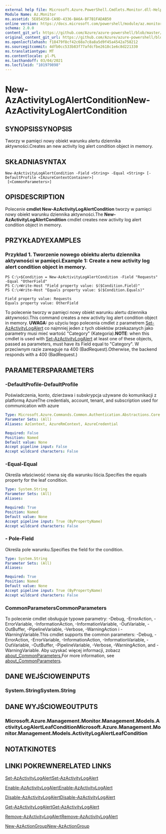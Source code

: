 ```yaml
---
external help file: Microsoft.Azure.PowerShell.Cmdlets.Monitor.dll-Help.xml
Module Name: Az.Monitor
ms.assetid: 5E854358-CA9D-4336-BA6A-BF7B1FADAB50
online version: https://docs.microsoft.com/powershell/module/az.monitor/new-azactivitylogalertcondition
schema: 2.0.0
content_git_url: https://github.com/Azure/azure-powershell/blob/master/src/Monitor/Monitor/help/New-AzActivityLogAlertCondition.md
original_content_git_url: https://github.com/Azure/azure-powershell/blob/master/src/Monitor/Monitor/help/New-AzActivityLogAlertCondition.md
ms.openlocfilehash: f18479f8cf42c68a7c8a8a5d9f45a4542a758212
ms.sourcegitcommit: 4dfb0cc533b83f77afdcfbe2618c1e6c8d221330
ms.translationtype: MT
ms.contentlocale: pl-PL
ms.lasthandoff: 03/04/2021
ms.locfileid: "101979898"
---
```

# <span data-ttu-id="04497-101">New-AzActivityLogAlertCondition</span><span class="sxs-lookup"><span data-stu-id="04497-101">New-AzActivityLogAlertCondition</span></span>

## <span data-ttu-id="04497-102">SYNOPSIS</span><span class="sxs-lookup"><span data-stu-id="04497-102">SYNOPSIS</span></span>
<span data-ttu-id="04497-103">Tworzy w pamięci nowy obiekt warunku alertu dziennika aktywności.</span><span class="sxs-lookup"><span data-stu-id="04497-103">Creates an new activity log alert condition object in memory.</span></span>

## <span data-ttu-id="04497-104">SKŁADNIA</span><span class="sxs-lookup"><span data-stu-id="04497-104">SYNTAX</span></span>

```
New-AzActivityLogAlertCondition -Field <String> -Equal <String> [-DefaultProfile <IAzureContextContainer>]
 [<CommonParameters>]
```

## <span data-ttu-id="04497-105">OPIS</span><span class="sxs-lookup"><span data-stu-id="04497-105">DESCRIPTION</span></span>
<span data-ttu-id="04497-106">Polecenie **cmdlet New-AzActivityLogAlertCondition** tworzy w pamięci nowy obiekt warunku dziennika aktywności.</span><span class="sxs-lookup"><span data-stu-id="04497-106">The **New-AzActivityLogAlertCondition** cmdlet creates new activity log alert condition object in memory.</span></span>

## <span data-ttu-id="04497-107">PRZYKŁADY</span><span class="sxs-lookup"><span data-stu-id="04497-107">EXAMPLES</span></span>

### <span data-ttu-id="04497-108">Przykład 1. Tworzenie nowego obiektu alertu dziennika aktywności w pamięci.</span><span class="sxs-lookup"><span data-stu-id="04497-108">Example 1: Create a new activity log alert condition object in memory.</span></span>
```
PS C:\>$Condition = New-AzActivityLogAlertCondition -Field "Requests" -Equal "OtherField"
PS C:\>Write-Host "Field property value: $($Condition.Field)"
PS C:\>Write-Host "Equals property value: $($Condition.Equals)"

Field property value: Requests
Equals property value: OtherField
```

<span data-ttu-id="04497-109">To polecenie tworzy w pamięci nowy obiekt warunku alertu dziennika aktywności.</span><span class="sxs-lookup"><span data-stu-id="04497-109">This command creates a new activity log alert condition object in memory.</span></span>
<span data-ttu-id="04497-110">**UWAGA:** po użyciu tego polecenia cmdlet z parametrem [Set-AzActivityLogAlert](https://docs.microsoft.com/powershell/module/az.monitor/set-azactivitylogalert) co najmniej jeden z tych obiektów przekazanych jako parametry musi mieć wartość "Category" (Kategoria).</span><span class="sxs-lookup"><span data-stu-id="04497-110">**NOTE**: when this cmdlet is used with [Set-AzActivityLogAlert](https://docs.microsoft.com/powershell/module/az.monitor/set-azactivitylogalert) at least one of these objects, passed as parameters, must have its Field equal to "Category".</span></span> <span data-ttu-id="04497-111">W przeciwnym razie zareaguje na 400 (BadRequest).</span><span class="sxs-lookup"><span data-stu-id="04497-111">Otherwise, the backend responds with a 400 (BadRequest.)</span></span>

## <span data-ttu-id="04497-112">PARAMETERS</span><span class="sxs-lookup"><span data-stu-id="04497-112">PARAMETERS</span></span>

### <span data-ttu-id="04497-113">-DefaultProfile</span><span class="sxs-lookup"><span data-stu-id="04497-113">-DefaultProfile</span></span>
<span data-ttu-id="04497-114">Poświadczenia, konto, dzierżawa i subskrypcja używane do komunikacji z platformą Azure</span><span class="sxs-lookup"><span data-stu-id="04497-114">The credentials, account, tenant, and subscription used for communication with azure</span></span>

```yaml
Type: Microsoft.Azure.Commands.Common.Authentication.Abstractions.Core.IAzureContextContainer
Parameter Sets: (All)
Aliases: AzContext, AzureRmContext, AzureCredential

Required: False
Position: Named
Default value: None
Accept pipeline input: False
Accept wildcard characters: False
```

### <span data-ttu-id="04497-115">-Equal</span><span class="sxs-lookup"><span data-stu-id="04497-115">-Equal</span></span>
<span data-ttu-id="04497-116">Określa właściwość równa się dla warunku liścia.</span><span class="sxs-lookup"><span data-stu-id="04497-116">Specifies the equals property for the leaf condition.</span></span>

```yaml
Type: System.String
Parameter Sets: (All)
Aliases:

Required: True
Position: Named
Default value: None
Accept pipeline input: True (ByPropertyName)
Accept wildcard characters: False
```

### <span data-ttu-id="04497-117">- Pole</span><span class="sxs-lookup"><span data-stu-id="04497-117">-Field</span></span>
<span data-ttu-id="04497-118">Określa pole warunku.</span><span class="sxs-lookup"><span data-stu-id="04497-118">Specifies the field for the condition.</span></span>

```yaml
Type: System.String
Parameter Sets: (All)
Aliases:

Required: True
Position: Named
Default value: None
Accept pipeline input: True (ByPropertyName)
Accept wildcard characters: False
```

### <span data-ttu-id="04497-119">CommonParameters</span><span class="sxs-lookup"><span data-stu-id="04497-119">CommonParameters</span></span>
<span data-ttu-id="04497-120">To polecenie cmdlet obsługuje typowe parametry: -Debug, -ErrorAction, -ErrorVariable, -InformationAction, -InformationVariable, -OutVariable, -OutBuffer, -PipelineVariable, -Verbose, -WarningAction i -WarningVariable.</span><span class="sxs-lookup"><span data-stu-id="04497-120">This cmdlet supports the common parameters: -Debug, -ErrorAction, -ErrorVariable, -InformationAction, -InformationVariable, -OutVariable, -OutBuffer, -PipelineVariable, -Verbose, -WarningAction, and -WarningVariable.</span></span> <span data-ttu-id="04497-121">Aby uzyskać więcej informacji, zobacz [about_CommonParameters.](http://go.microsoft.com/fwlink/?LinkID=113216)</span><span class="sxs-lookup"><span data-stu-id="04497-121">For more information, see [about_CommonParameters](http://go.microsoft.com/fwlink/?LinkID=113216).</span></span>

## <span data-ttu-id="04497-122">DANE WEJŚCIOWE</span><span class="sxs-lookup"><span data-stu-id="04497-122">INPUTS</span></span>

### <span data-ttu-id="04497-123">System.String</span><span class="sxs-lookup"><span data-stu-id="04497-123">System.String</span></span>

## <span data-ttu-id="04497-124">DANE WYJŚCIOWE</span><span class="sxs-lookup"><span data-stu-id="04497-124">OUTPUTS</span></span>

### <span data-ttu-id="04497-125">Microsoft.Azure.Management.Monitor.Management.Models.ActivityLogAlertLeafCondition</span><span class="sxs-lookup"><span data-stu-id="04497-125">Microsoft.Azure.Management.Monitor.Management.Models.ActivityLogAlertLeafCondition</span></span>

## <span data-ttu-id="04497-126">NOTATKI</span><span class="sxs-lookup"><span data-stu-id="04497-126">NOTES</span></span>

## <span data-ttu-id="04497-127">LINKI POKREWNE</span><span class="sxs-lookup"><span data-stu-id="04497-127">RELATED LINKS</span></span>

[<span data-ttu-id="04497-128">Set-AzActivityLogAlert</span><span class="sxs-lookup"><span data-stu-id="04497-128">Set-AzActivityLogAlert</span></span>](./Set-AzActivityLogAlert.md)

[<span data-ttu-id="04497-129">Enable-AzActivityLogAlert</span><span class="sxs-lookup"><span data-stu-id="04497-129">Enable-AzActivityLogAlert</span></span>](./Enable-AzActivityLogAlert.md)

[<span data-ttu-id="04497-130">Disable-AzActivityLogAlert</span><span class="sxs-lookup"><span data-stu-id="04497-130">Disable-AzActivityLogAlert</span></span>](./Disable-AzActivityLogAlert.md)

[<span data-ttu-id="04497-131">Get-AzActivityLogAlert</span><span class="sxs-lookup"><span data-stu-id="04497-131">Get-AzActivityLogAlert</span></span>](./Get-AzActivityLogAlert.md)

[<span data-ttu-id="04497-132">Remove-AzActivityLogAlert</span><span class="sxs-lookup"><span data-stu-id="04497-132">Remove-AzActivityLogAlert</span></span>](./Remove-AzActivityLogAlert.md)

[<span data-ttu-id="04497-133">New-AzActionGroup</span><span class="sxs-lookup"><span data-stu-id="04497-133">New-AzActionGroup</span></span>](./Get-AzActionGroup.md)
